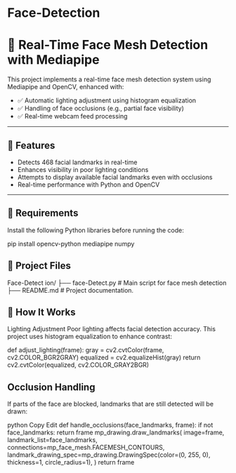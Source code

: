 # Face-Detection
# 🧠 Real-Time Face Mesh Detection with Mediapipe

This project implements a real-time face mesh detection system using Mediapipe and OpenCV, enhanced with:

- ✅ Automatic lighting adjustment using histogram equalization
- ✅ Handling of face occlusions (e.g., partial face visibility)
- ✅ Real-time webcam feed processing

---

## 📸 Features

- Detects 468 facial landmarks in real-time
- Enhances visibility in poor lighting conditions
- Attempts to display available facial landmarks even with occlusions
- Real-time performance with Python and OpenCV

---

## 🔧 Requirements

Install the following Python libraries before running the code:


pip install opencv-python mediapipe numpy

## 📁 Project Files

Face-Detect ion/
├── face-Detect.py      # Main script for face mesh detection
├── README.md           # Project documentation.    

## 🧠 How It Works

Lighting Adjustment
Poor lighting affects facial detection accuracy. This project uses histogram equalization to enhance contrast:

def adjust_lighting(frame):
    gray = cv2.cvtColor(frame, cv2.COLOR_BGR2GRAY)
    equalized = cv2.equalizeHist(gray)
    return cv2.cvtColor(equalized, cv2.COLOR_GRAY2BGR)
    
## Occlusion Handling

If parts of the face are blocked, landmarks that are still detected will be drawn:

python
Copy
Edit
def handle_occlusions(face_landmarks, frame):
    if not face_landmarks:
        return frame
    mp_drawing.draw_landmarks(
        image=frame,
        landmark_list=face_landmarks,
        connections=mp_face_mesh.FACEMESH_CONTOURS,
        landmark_drawing_spec=mp_drawing.DrawingSpec(color=(0, 255, 0), thickness=1, circle_radius=1),
    )
    return frame
